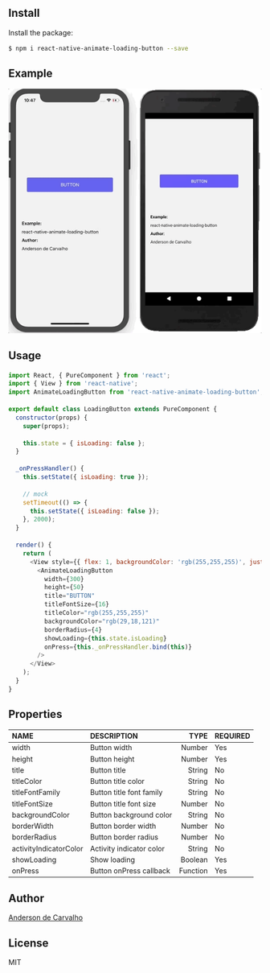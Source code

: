 ## Install

Install the package:

```bash
$ npm i react-native-animate-loading-button --save
```

## Example

![Example](https://raw.githubusercontent.com/andcosta/react-native-animate-loading-button-example/master/android-ios.gif)

## Usage

```javascript
import React, { PureComponent } from 'react';
import { View } from 'react-native';
import AnimateLoadingButton from 'react-native-animate-loading-button';

export default class LoadingButton extends PureComponent {
  constructor(props) {
    super(props);

    this.state = { isLoading: false };
  }

  _onPressHandler() {
    this.setState({ isLoading: true });

    // mock
    setTimeout(() => {
      this.setState({ isLoading: false });
    }, 2000);
  }

  render() {
    return (
      <View style={{ flex: 1, backgroundColor: 'rgb(255,255,255)', justifyContent: 'center' }}>
        <AnimateLoadingButton
          width={300}
          height={50}
          title="BUTTON"
          titleFontSize={16}
          titleColor="rgb(255,255,255)"
          backgroundColor="rgb(29,18,121)"
          borderRadius={4}
          showLoading={this.state.isLoading}
          onPress={this._onPressHandler.bind(this)}
        />
      </View>
    );
  }
}
```

## Properties

| NAME                   | DESCRIPTION              |     TYPE | REQUIRED |
| :--------------------- | :----------------------- | -------: | :------- |
| width                  | Button width             |   Number | Yes      |
| height                 | Button height            |   Number | Yes      |
| title                  | Button title             |   String | No       |
| titleColor             | Button title color       |   String | No       |
| titleFontFamily        | Button title font family |   String | No       |
| titleFontSize          | Button title font size   |   Number | No       |
| backgroundColor        | Button background color  |   String | No       |
| borderWidth            | Button border width      |   Number | No       |
| borderRadius           | Button border radius     |   Number | No       |
| activityIndicatorColor | Activity indicator color |   String | No       |
| showLoading            | Show loading             |  Boolean | Yes      |
| onPress                | Button onPress callback  | Function | Yes      |

## Author

[Anderson de Carvalho](http://linkedin.com/in/andcosta)

## License

MIT
